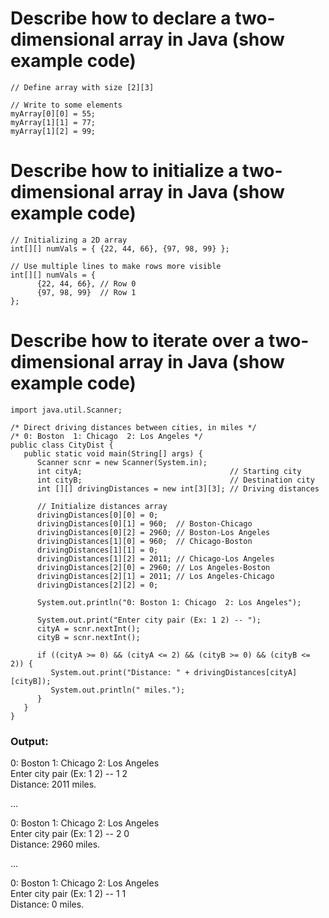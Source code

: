 # Describe how to declare a two-dimensional array in Java (show example code)
```
// Define array with size [2][3]

// Write to some elements
myArray[0][0] = 55;
myArray[1][1] = 77;
myArray[1][2] = 99;

```
# Describe how to initialize a two-dimensional array in Java (show example code)
```
// Initializing a 2D array
int[][] numVals = { {22, 44, 66}, {97, 98, 99} };

// Use multiple lines to make rows more visible
int[][] numVals = {
      {22, 44, 66}, // Row 0
      {97, 98, 99}  // Row 1
};
```
# Describe how to iterate over a two-dimensional array in Java (show example code)
```
import java.util.Scanner;

/* Direct driving distances between cities, in miles */
/* 0: Boston  1: Chicago  2: Los Angeles */
public class CityDist {
   public static void main(String[] args) {
      Scanner scnr = new Scanner(System.in);
      int cityA;                                 // Starting city
      int cityB;                                 // Destination city
      int [][] drivingDistances = new int[3][3]; // Driving distances

      // Initialize distances array
      drivingDistances[0][0] = 0;
      drivingDistances[0][1] = 960;  // Boston-Chicago
      drivingDistances[0][2] = 2960; // Boston-Los Angeles
      drivingDistances[1][0] = 960;  // Chicago-Boston
      drivingDistances[1][1] = 0;
      drivingDistances[1][2] = 2011; // Chicago-Los Angeles
      drivingDistances[2][0] = 2960; // Los Angeles-Boston
      drivingDistances[2][1] = 2011; // Los Angeles-Chicago
      drivingDistances[2][2] = 0;

      System.out.println("0: Boston 1: Chicago  2: Los Angeles");

      System.out.print("Enter city pair (Ex: 1 2) -- ");
      cityA = scnr.nextInt();
      cityB = scnr.nextInt();

      if ((cityA >= 0) && (cityA <= 2) && (cityB >= 0) && (cityB <= 2)) {
         System.out.print("Distance: " + drivingDistances[cityA][cityB]);
         System.out.println(" miles.");
      }
   }
}
```
### Output:
0: Boston 1: Chicago  2: Los Angeles  
Enter city pair (Ex: 1 2) -- 1 2  
Distance: 2011 miles.  

...

0: Boston 1: Chicago  2: Los Angeles  
Enter city pair (Ex: 1 2) -- 2 0  
Distance: 2960 miles.  

...

0: Boston 1: Chicago  2: Los Angeles  
Enter city pair (Ex: 1 2) -- 1 1  
Distance: 0 miles.  

